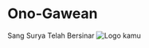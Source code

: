 # Ono-Gawean
Sang Surya Telah Bersinar
![Logo](https://upload.wikimedia.org/wikipedia/commons/4/44/Logo_Muhammadiyah.svg)
kamu